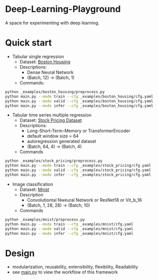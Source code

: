 # Deep-Learning-Playground
A space for experimenting with deep learning.


# Quick start
+ Tabular single regression
    + Dataset: [Boston Housing](https://www.kaggle.com/code/prasadperera/the-boston-housing-dataset/data)
    + Descriptions:
        + Dense Neural Network
        + (Batch, 12) -> (Batch, 1)
    + Commands:
```bash
python _examples/boston_housing/preprocess.py
python main.py --mode train --cfg _examples/boston_housing/cfg.yaml
python main.py --mode valid --cfg _examples/boston_housing/cfg.yaml
python main.py --mode infer --cfg _examples/boston_housing/cfg.yaml
```

+ Tabular time series multiple regression
    + Dataset: [Stock Pricing Dataset](https://www.kaggle.com/datasets/hershyandrew/amzn-dpz-btc-ntfx-adjusted-may-2013may2019)
    + Descriptions:
        + Long-Short-Term-Memory or TransformerEncoder
        + default window size = 64
        + autoregression generated dataset
        + (Batch, 64, 4) -> (Batch, 4)
    + Commands
```bash
python _examples/stock_pricing/preprocess.py
python main.py --mode train --cfg _examples/stock_pricing/cfg.yaml
python main.py --mode valid --cfg _examples/stock_pricing/cfg.yaml
python main.py --mode infer --cfg _examples/stock_pricing/cfg.yaml
```

+ Image classification
    + Dataset: [Mnist](https://www.kaggle.com/c/dogs-vs-cats/data?select=train.zip)
    + Description
        + Convolutiontal Nweural Network or ResNet18 or Vit_b_16
        + (Batch, 1, 28, 28) -> (Batch, 10)
    + Commands
```bash
python _examples/mnist/preprocess.py
python main.py --mode train --cfg _examples/mnist/cfg.yaml
python main.py --mode valid --cfg _examples/mnist/cfg.yaml
python main.py --mode infer --cfg _examples/mnist/cfg.yaml
```


# Design
+ modularization, reusability, extensibility, flexibility, Readability
+ see [main.py](./main.py) to view the workflow of this framework
